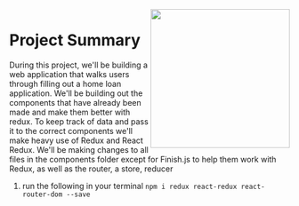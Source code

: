 <img src="https://devmounta.in/img/logowhiteblue.png" width="250" align="right">

# Project Summary

During this project, we'll be building a web application that walks users through filling out a home loan application. We'll be building out the components that have already been made and make them better with redux. To keep track of data and pass it to the correct components we'll make heavy use of Redux and React Redux. We'll be making changes to all files in the components folder except for Finish.js to help them work with Redux, as well as the router, a store, reducer

1) run the following in your terminal `npm i redux react-redux react-router-dom --save`

